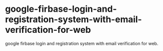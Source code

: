 # google-firbase-login-and-registration-system-with-email-verification-for-web
google firbase login and registration system with email verification for web. 
